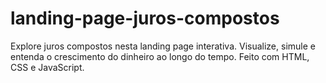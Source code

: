 # landing-page-juros-compostos
Explore juros compostos nesta landing page interativa. Visualize, simule e entenda o crescimento do dinheiro ao longo do tempo. Feito com HTML, CSS e JavaScript.
